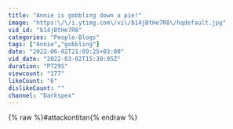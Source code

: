 ```yaml
---
title: "Annie is gobbling down a pie!"
image: "https:\/\/i.ytimg.com\/vi\/b14jBtHe7R8\/hqdefault.jpg"
vid_id: "b14jBtHe7R8"
categories: "People-Blogs"
tags: ["Annie","gobbling"]
date: "2022-06-02T21:09:25+03:00"
vid_date: "2022-03-02T15:30:05Z"
duration: "PT29S"
viewcount: "177"
likeCount: "6"
dislikeCount: ""
channel: "Darkspex"
---
```

{% raw %}#attackontitan{% endraw %}
